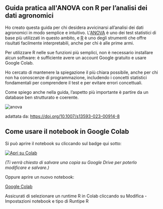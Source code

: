 ## Guida pratica all'ANOVA con R per l’analisi dei dati agronomici

Ho creato questa guida per chi desidera avvicinarsi all’analisi dei dati agronomici in modo semplice e intuitivo. L'[ANOVA](https://it.wikipedia.org/wiki/Analisi_della_varianza)  è uno dei test statistici di base più utilizzati in questo ambito, e [R](https://www.r-project.org/) è uno degli strumenti che offre risultati facilmente interpretabili, anche per chi è alle prime armi.

Per utilizzare R nelle sue funzioni più semplici, non è necessario installare alcun software: è sufficiente avere un account Google gratuito e usare Google Colab.

Ho cercato di mantenere la spiegazione il più chiara possibile, anche per chi non ha conoscenze di programmazione, includendo i concetti statistici fondamentali per comprendere il test e per evitare errori concettuali.

Come spiego anche nella guida, l’aspetto più importante è partire da un database ben strutturato e coerente.

![anova](https://github.com/user-attachments/assets/ee8a90ac-a690-457d-bc18-0f0c4b8b875b)

adattata da: https://doi.org/10.1007/s13593-023-00914-8

## Come usare il notebook in Google Colab

Si può aprire il notebook su cliccando sul badge qui sotto:

[![Apri su Colab](https://colab.research.google.com/assets/colab-badge.svg)](https://colab.research.google.com/github/ChiaraMorena/My-R-notes/blob/master/Analisi_ANOVA_veloce_per_dati_agronomici_(senza_installazioni).ipynb?usp=copy)

*(Ti verrà chiesto di salvare una copia su Google Drive per poterlo modificare e salvare.)*

Oppure aprire un nuovo notebook:

[Google Colab](https://colab.research.google.com)

Assicurati di selezionare un runtime R in Colab cliccando su Modifica - Impostazioni notebook e tipo di Runtipe R
